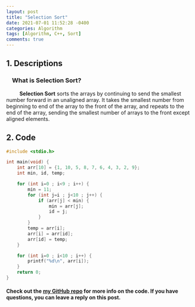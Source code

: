 ```yaml
---
layout: post
title: "Selection Sort"
date: 2021-07-01 11:52:28 -0400
categories: Algorithm
tags: [Algorithm, C++, Sort]
comments: true
---
```


## 1. Descriptions
### &nbsp;&nbsp;&nbsp;&nbsp;What is Selection Sort?  
&nbsp;&nbsp;&nbsp;&nbsp;&nbsp;&nbsp;&nbsp;&nbsp; **Selection Sort** sorts the arrays by continuing to send the smallest number forward in an unaligned array. It takes the smallest number from beginning to end of the array to the front of the array, and repeats to the end of the array, sending the smallest number of arrays to the front except aligned elements.   

## 2. Code
```cpp
#include <stdio.h>

int main(void) {
    int arr[10] = {1, 10, 5, 8, 7, 6, 4, 3, 2, 9};
    int min, id, temp;

    for (int i=0 ; i<9 ; i++) {
        min = 11;
        for (int j=i ; j<10 ; j++) {
            if (arr[j] < min) {
                min = arr[j];
                id = j;
            }
        }
        temp = arr[i];
        arr[i] = arr[id];
        arr[id] = temp;
    }

    for (int i=0 ; i<10 ; i++) {
        printf("%d\n", arr[i]);
    }
    return 0;
}
```

#### Check out the [my GitHub repo][hyuk-gh] for more info on the code. If you have questions, you can leave a reply on this post.

[hyuk-gh]:   https://github.com/dlgur1994/StudyAlgorithms/DataStructure
